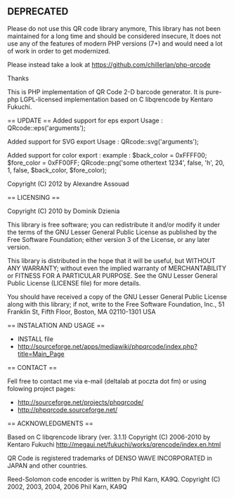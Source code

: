 ## DEPRECATED ##

Please do not use this QR code library anymore, This library has not been maintained for a long time and should be considered insecure, 
It does not use any of the features of modern PHP versions (7+) and would need a lot of work in order to get modernized.

Please instead take a look at https://github.com/chillerlan/php-qrcode

Thanks

This is PHP implementation of QR Code 2-D barcode generator. It is pure-php
LGPL-licensed implementation based on C libqrencode by Kentaro Fukuchi.

== UPDATE ==
Added support for eps export
Usage : QRcode::eps('arguments');

Added support for SVG export
Usage : QRcode::svg('arguments');

Added support for color export :
example : 
$back_color = 0xFFFF00;
$fore_color = 0xFF00FF;
QRcode::png('some othertext 1234', false, 'h', 20, 1, false, $back_color, $fore_color);


Copyright (C) 2012 by Alexandre Assouad 

== LICENSING ==

Copyright (C) 2010 by Dominik Dzienia 

This library is free software; you can redistribute it and/or modify it under
the terms of the GNU Lesser General Public License as published by the Free
Software Foundation; either version 3 of the License, or any later version.

This library is distributed in the hope that it will be useful, but WITHOUT ANY
WARRANTY; without even the implied warranty of MERCHANTABILITY or FITNESS FOR A
PARTICULAR PURPOSE. See the GNU Lesser General Public License (LICENSE file)
for more details.

You should have received a copy of the GNU Lesser General Public License along
with this library; if not, write to the Free Software Foundation, Inc., 51
Franklin St, Fifth Floor, Boston, MA 02110-1301 USA

== INSTALATION AND USAGE ==

 * INSTALL file
 * http://sourceforge.net/apps/mediawiki/phpqrcode/index.php?title=Main_Page

== CONTACT ==

Fell free to contact me via e-mail (deltalab at poczta dot fm) or using
folowing project pages:

 * http://sourceforge.net/projects/phpqrcode/
 * http://phpqrcode.sourceforge.net/
  
== ACKNOWLEDGMENTS ==

Based on C libqrencode library (ver. 3.1.1) 
Copyright (C) 2006-2010 by Kentaro Fukuchi
http://megaui.net/fukuchi/works/qrencode/index.en.html

QR Code is registered trademarks of DENSO WAVE INCORPORATED in JAPAN and other
countries.

Reed-Solomon code encoder is written by Phil Karn, KA9Q.
Copyright (C) 2002, 2003, 2004, 2006 Phil Karn, KA9Q
 

